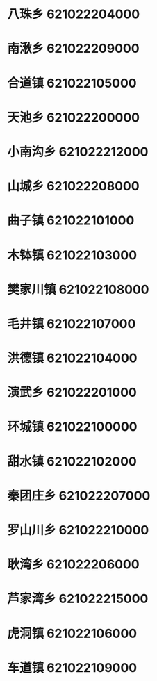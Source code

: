 # 八珠乡 621022204000
# 南湫乡 621022209000
# 合道镇 621022105000
# 天池乡 621022200000
# 小南沟乡 621022212000
# 山城乡 621022208000
# 曲子镇 621022101000
# 木钵镇 621022103000
# 樊家川镇 621022108000
# 毛井镇 621022107000
# 洪德镇 621022104000
# 演武乡 621022201000
# 环城镇 621022100000
# 甜水镇 621022102000
# 秦团庄乡 621022207000
# 罗山川乡 621022210000
# 耿湾乡 621022206000
# 芦家湾乡 621022215000
# 虎洞镇 621022106000
# 车道镇 621022109000
